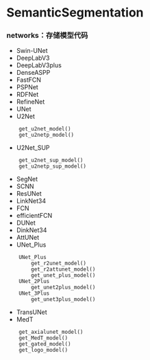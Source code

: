 # SemanticSegmentation
### networks：存储模型代码

- Swin-UNet
- DeepLabV3
- DeepLabV3plus
- DenseASPP
- FastFCN
- PSPNet
- RDFNet
- RefineNet
- UNet
- U2Net
```
	get_u2net_model()
	get_u2netp_model()
```
- U2Net_SUP
```
	get_u2net_sup_model()
	get_u2netp_sup_model()
```
- SegNet
- SCNN
- ResUNet
- LinkNet34
- FCN
- efficientFCN
- DUNet
- DinkNet34
- AttUNet
- UNet_Plus
```
	UNet_Plus
		get_r2unet_model()
		get_r2attunet_model()
		get_unet_plus_model()
	UNet_2Plus
		get_unet2plus_model()
	UNet_3Plus
		get_unet3plus_model()
```
- TransUNet
- MedT
```
	get_axialunet_model()
	get_MedT_model()
	get_gated_model()
	get_logo_model()
```
